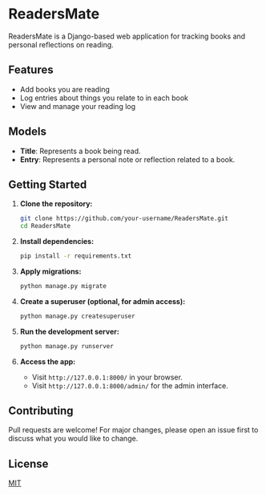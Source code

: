 # ReadersMate

ReadersMate is a Django-based web application for tracking books and personal reflections on reading.

## Features

- Add books you are reading
- Log entries about things you relate to in each book
- View and manage your reading log

## Models

- **Title**: Represents a book being read.
- **Entry**: Represents a personal note or reflection related to a book.

## Getting Started

1. **Clone the repository:**
   ```bash
   git clone https://github.com/your-username/ReadersMate.git
   cd ReadersMate
   ```

2. **Install dependencies:**
   ```bash
   pip install -r requirements.txt
   ```

3. **Apply migrations:**
   ```bash
   python manage.py migrate
   ```

4. **Create a superuser (optional, for admin access):**
   ```bash
   python manage.py createsuperuser
   ```

5. **Run the development server:**
   ```bash
   python manage.py runserver
   ```

6. **Access the app:**
   - Visit `http://127.0.0.1:8000/` in your browser.
   - Visit `http://127.0.0.1:8000/admin/` for the admin interface.

## Contributing

Pull requests are welcome! For major changes, please open an issue first to discuss what you would like to change.

## License

[MIT](LICENSE)
